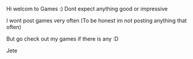 Hi welcom to Games :)
Dont expect anything good or impressive

I wont post games very often
(To be honest im not posting anything that often)

But go check out my games if there is any :D

Jete
